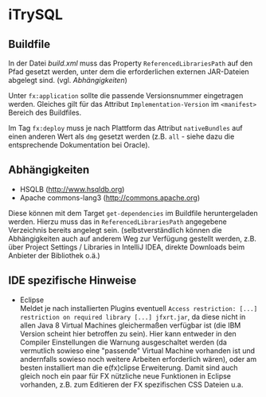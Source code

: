 # iTrySQL

Buildfile
---------

In der Datei _build.xml_ muss das Property `ReferencedLibrariesPath`
auf den Pfad gesetzt werden, unter dem die erforderlichen externen JAR-Dateien abgelegt sind.
(vgl. _Abhängigkeiten_)

Unter `fx:application` sollte die passende Versionsnummer eingetragen werden.
Gleiches gilt für das Attribut `Implementation-Version` im `<manifest>` Bereich des Buildfiles.

Im Tag `fx:deploy` muss je nach Plattform das Attribut `nativeBundles` auf einen anderen Wert als `dmg`
gesetzt werden (z.B. `all` - siehe dazu die entsprechende Dokumentation bei Oracle).

Abhängigkeiten
--------------

- HSQLB (http://www.hsqldb.org)
- Apache commons-lang3 (http://commons.apache.org)

Diese können mit dem Target `get-dependencies` im Buildfile heruntergeladen werden.
Hierzu muss das in `ReferencedLibrariesPath` angegebene Verzeichnis bereits angelegt sein.
(selbstverständlich können die Abhängigkeiten auch auf anderem Weg zur Verfügung gestellt
werden, z.B. über Project Settings / Libraries in IntelliJ IDEA, direkte Downloads beim
Anbieter der Bibliothek o.ä.) 

IDE spezifische Hinweise
------------------------

- Eclipse  
Meldet je nach installierten Plugins eventuell
`Access restriction: [...] restriction on required library [...] jfxrt.jar`, da
diese nicht in allen Java 8 Virtual Machines gleichermaßen verfügbar ist (die IBM Version
scheint hier betroffen zu sein). Hier kann entweder in den Compiler Einstellungen die Warnung
ausgeschaltet werden (da vermutlich sowieso eine "passende" Virtual Machine vorhanden ist
und andernfalls sowieso noch weitere Arbeiten erforderlich wären), oder am besten
installiert man die e(fx)clipse Erweiterung. Damit sind auch gleich noch ein paar
für FX nützliche neue Funktionen in Eclipse vorhanden, z.B. zum Editieren der
FX spezifischen CSS Dateien u.a.
